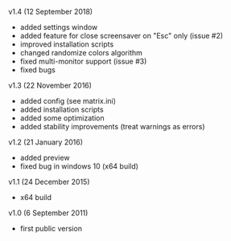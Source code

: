 v1.4 (12 September 2018)
- added settings window
- added feature for close screensaver on "Esc" only (issue #2)
- improved installation scripts
- changed randomize colors algorithm
- fixed multi-monitor support (issue #3)
- fixed bugs

v1.3 (22 November 2016)
- added config (see matrix.ini)
- added installation scripts
- added some optimization
- added stability improvements (treat warnings as errors)

v1.2 (21 January 2016)
- added preview
- fixed bug in windows 10 (x64 build)

v1.1 (24 December 2015)
- x64 build

v1.0 (6 September 2011)
- first public version
